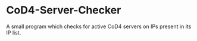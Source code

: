 # CoD4-Server-Checker
A small program which checks for active CoD4 servers on IPs present in its IP list.
